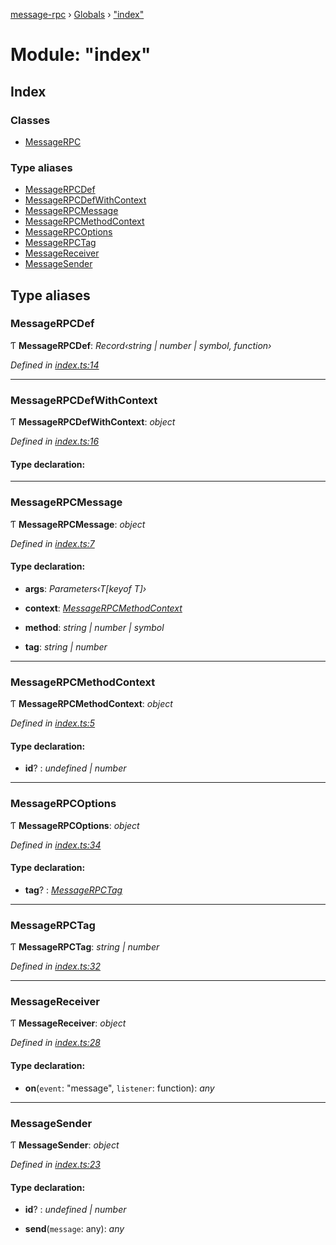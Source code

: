 [message-rpc](../README.md) › [Globals](../globals.md) › ["index"](_index_.md)

# Module: "index"

## Index

### Classes

* [MessageRPC](../classes/_index_.messagerpc.md)

### Type aliases

* [MessageRPCDef](_index_.md#messagerpcdef)
* [MessageRPCDefWithContext](_index_.md#messagerpcdefwithcontext)
* [MessageRPCMessage](_index_.md#messagerpcmessage)
* [MessageRPCMethodContext](_index_.md#messagerpcmethodcontext)
* [MessageRPCOptions](_index_.md#messagerpcoptions)
* [MessageRPCTag](_index_.md#messagerpctag)
* [MessageReceiver](_index_.md#messagereceiver)
* [MessageSender](_index_.md#messagesender)

## Type aliases

###  MessageRPCDef

Ƭ **MessageRPCDef**: *Record‹string | number | symbol, function›*

*Defined in [index.ts:14](https://github.com/srolel/message-rpc/blob/b446f0c/src/index.ts#L14)*

___

###  MessageRPCDefWithContext

Ƭ **MessageRPCDefWithContext**: *object*

*Defined in [index.ts:16](https://github.com/srolel/message-rpc/blob/b446f0c/src/index.ts#L16)*

#### Type declaration:

___

###  MessageRPCMessage

Ƭ **MessageRPCMessage**: *object*

*Defined in [index.ts:7](https://github.com/srolel/message-rpc/blob/b446f0c/src/index.ts#L7)*

#### Type declaration:

* **args**: *Parameters‹T[keyof T]›*

* **context**: *[MessageRPCMethodContext](_index_.md#messagerpcmethodcontext)*

* **method**: *string | number | symbol*

* **tag**: *string | number*

___

###  MessageRPCMethodContext

Ƭ **MessageRPCMethodContext**: *object*

*Defined in [index.ts:5](https://github.com/srolel/message-rpc/blob/b446f0c/src/index.ts#L5)*

#### Type declaration:

* **id**? : *undefined | number*

___

###  MessageRPCOptions

Ƭ **MessageRPCOptions**: *object*

*Defined in [index.ts:34](https://github.com/srolel/message-rpc/blob/b446f0c/src/index.ts#L34)*

#### Type declaration:

* **tag**? : *[MessageRPCTag](_index_.md#messagerpctag)*

___

###  MessageRPCTag

Ƭ **MessageRPCTag**: *string | number*

*Defined in [index.ts:32](https://github.com/srolel/message-rpc/blob/b446f0c/src/index.ts#L32)*

___

###  MessageReceiver

Ƭ **MessageReceiver**: *object*

*Defined in [index.ts:28](https://github.com/srolel/message-rpc/blob/b446f0c/src/index.ts#L28)*

#### Type declaration:

* **on**(`event`: "message", `listener`: function): *any*

___

###  MessageSender

Ƭ **MessageSender**: *object*

*Defined in [index.ts:23](https://github.com/srolel/message-rpc/blob/b446f0c/src/index.ts#L23)*

#### Type declaration:

* **id**? : *undefined | number*

* **send**(`message`: any): *any*
